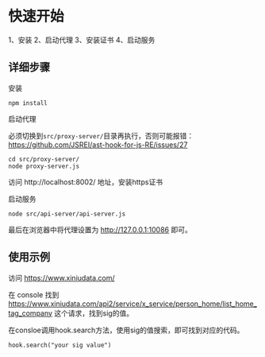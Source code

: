 # 快速开始

1、安装
2、启动代理
3、安装证书
4、启动服务

## 详细步骤

安装

```
npm install 
```

启动代理

必须切换到`src/proxy-server/`目录再执行，否则可能报错：https://github.com/JSREI/ast-hook-for-js-RE/issues/27

```
cd src/proxy-server/
node proxy-server.js
```

访问 http://localhost:8002/ 地址，安装https证书

启动服务

```
node src/api-server/api-server.js
```


最后在浏览器中将代理设置为 http://127.0.0.1:10086 即可。


## 使用示例

访问 https://www.xiniudata.com/

在 console 找到 https://www.xiniudata.com/api2/service/x_service/person_home/list_home_tag_company 这个请求，找到sig的值。

在consloe调用hook.search方法，使用sig的值搜索，即可找到对应的代码。

```
hook.search("your sig value")
```
